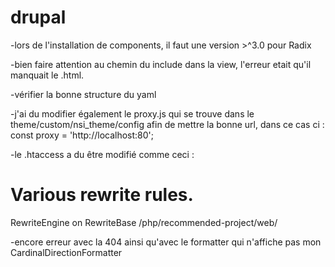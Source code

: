 ﻿# drupal

-lors de l'installation de components, il faut une version >^3.0 pour Radix

-bien faire attention au chemin du include dans la view, l'erreur etait qu'il manquait le .html. 

-vérifier la bonne structure du yaml

-j'ai du modifier également le proxy.js qui se trouve dans le theme/custom/nsi_theme/config afin de mettre la bonne url, dans ce cas ci : const proxy = 'http://localhost:80';

-le .htaccess a du être modifié comme ceci :
 # Various rewrite rules.
<IfModule mod_rewrite.c>
  RewriteEngine on
  RewriteBase /php/recommended-project/web/
  
-encore erreur avec la 404 ainsi qu'avec le formatter qui n'affiche pas mon CardinalDirectionFormatter
